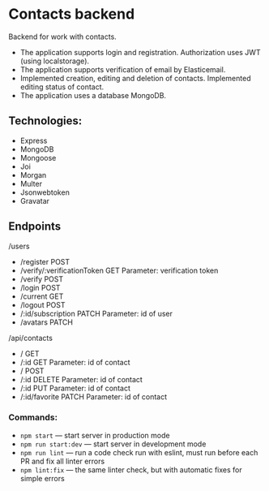 # Сontacts backend

Backend for work with contacts.

- The application supports login and registration. Authorization uses JWT (using localstorage).
- The application supports verification of email by Elasticemail.
- Implemented creation, editing and deletion of contacts. Implemented editing status of contact.
- The application uses a database MongoDB.

## Technologies:

- Express
- MongoDB
- Mongoose
- Joi
- Morgan
- Multer
- Jsonwebtoken
- Gravatar

## Endpoints

/users  
- /register POST
- /verify/:verificationToken GET Parameter: verification token
- /verify POST
- /login POST
- /current GET
- /logout POST
- /:id/subscription PATCH Parameter: id of user
- /avatars PATCH

/api/contacts
- / GET
- /:id GET  Parameter: id of contact
- / POST  
- /:id DELETE  Parameter: id of contact
- /:id PUT  Parameter: id of contact
- /:id/favorite PATCH  Parameter: id of contact

### Commands:

- `npm start` &mdash; start server in production mode
- `npm run start:dev` &mdash; start server in development mode
- `npm run lint` &mdash; run a code check run with eslint, must run before each PR and fix all linter errors
- `npm lint:fix` &mdash; the same linter check, but with automatic fixes for simple errors

